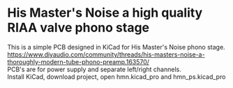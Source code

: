 # His Master's Noise a high quality RIAA valve phono stage

This is a simple PCB designed in KiCad for His Master's Noise phono stage.</br>
https://www.diyaudio.com/community/threads/his-masters-noise-a-thoroughly-modern-tube-phono-preamp.163570/</br>
PCB's are for power supply and separate left/right channels.</br>
Install KiCad, download project, open hmn.kicad_pro and hmn_ps.kicad_pro
